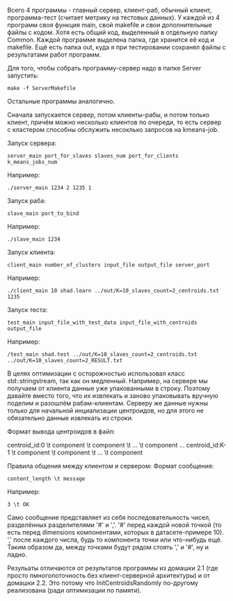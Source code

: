 Всего 4 программы - главный сервер, клиент-раб, обычный клиент, программа-тест (считает метрику на тестовых данных).
У каждой из 4 программ своя функция main, свой makefile и свои дополнительные файлы с кодом. Хотя есть общий код, выделенный
в отдельную папку Common.
Каждой программе выделена папка, где хранится её код  и makefile. 
Ещё есть папка out, куда я при тестировании сохранял файлы с результатами работ программ.



Для того, чтобы собрать программу-сервер надо в папке Server запустить:

	make -f ServerMakefile
Остальные программы аналогично.



Сначала запускается сервер, потом клиенты-рабы, и потом только клиент, причём можно несколько клиентов по очереди, то есть
сервер с кластером способны обслужить несоклько запросов на kmeans-job.

Запуск сервера:

	server_main port_for_slaves slaves_num port_for_clients k_means_jobs_num
Например:

	./server_main 1234 2 1235 1

Запуск раба:

	slave_main port_to_bind
Например:

	./slave_main 1234

Запуск клиента:

	client_main number_of_clusters input_file output_file server_port
Например:

	./client_main 10 shad.learn ../out/K=10_slaves_count=2_centroids.txt 1235
	
Запуск теста:

	test_main input_file_with_test_data input_file_with_centroids output_file
Например:

	/test_main shad.test ../out/K=10_slaves_count=2_centroids.txt ../out/K=10_slaves_count=2_RESULT.txt 



В целях оптимизации с осторожностью использовал класс std::stringstream, так как он медленный. Например, на сервере
мы получаем от клиента данные уже упакованными в строку. Поэтому давайте вместо того, что их извлекать и заново упаковывать
вручную поделим и разошлём рабам-клиентам. Серверу же данные нужны только для начальной инциализации центроидов, но
для этого не обязательно данные извлекать из строки.



Формат вывода центроидов в файл:

 centroid_id:0 \t component \t component \t ... \t component
...
 centroid_id:K-1 \t component \t component \t ... \t component
 
Правила общения между клиентом и сервером:
Формат сообщения:

	content_length \t message
Например:

	3 \t OK

Само сообщение представляет из себя последовательность чисел, разделённых разделителями '#' и ','.
'#' перед каждой новой точкой (то есть перед dimensions компонентами, которых в датасете-примере 10).
',' после каждого числа, будь то компонента точки или что-нибудь ещё. Таким образом да, между точками будут рядом
стоять ',' и '#', ну и ладно.



Резульаты отличаются от результатов программы из домашки 2.1 (где просто пмногопоточность без клиент-серверной архитектуры)
и от домашки 2.2. Это потому что InitCentroidsRandomly по-другому реализована (ради оптимизации по памяти).

